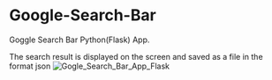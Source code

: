 # Google-Search-Bar
Goggle Search Bar Python(Flask) App.

The search result is displayed on the screen and saved as a file in the format json
![Gogle_Search_Bar_App_Flask](https://github.com/Alex-Stranger-Dev/Goggle-Search-Bar/assets/118556086/13091bea-69f6-4e48-81db-a5956fbaa3dd)
